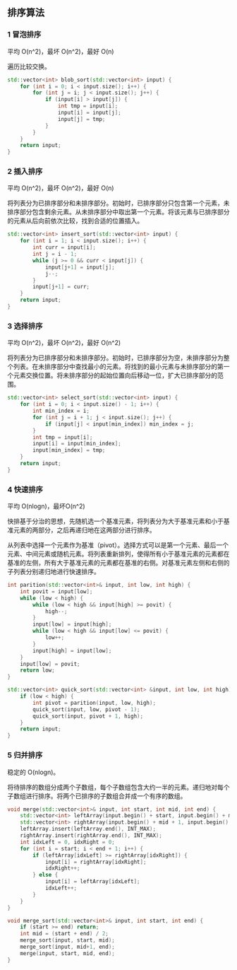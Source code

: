 ## 排序算法

### 1 冒泡排序

平均 O(n^2)，最坏 O(n^2)，最好 O(n)

遍历比较交换。

```cpp
std::vector<int> blob_sort(std::vector<int> input) {
    for (int i = 0; i < input.size(); i++) {
        for (int j = i; j < input.size(); j++) {
            if (input[i] > input[j]) {
                int tmp = input[i];
                input[i] = input[j];
                input[j] = tmp;
            }
        }
    }
    return input;
}
```




### 2 插入排序

平均 O(n^2)，最坏 O(n^2)，最好 O(n)

将列表分为已排序部分和未排序部分。初始时，已排序部分只包含第一个元素，未排序部分包含剩余元素。从未排序部分中取出第一个元素。将该元素与已排序部分的元素从后向前依次比较，找到合适的位置插入。

```cpp
std::vector<int> insert_sort(std::vector<int> input) {
    for (int i = 1; i < input.size(); i++) {
        int curr = input[i];
        int j = i - 1;
        while (j >= 0 && curr < input[j]) {
            input[j+1] = input[j];
            j--;
        }
        input[j+1] = curr;
    }
    return input;
}
```



### 3 选择排序

平均 O(n^2)，最坏 O(n^2)，最好 O(n^2)

将列表分为已排序部分和未排序部分。初始时，已排序部分为空，未排序部分为整个列表。在未排序部分中查找最小的元素。将找到的最小元素与未排序部分的第一个元素交换位置。将未排序部分的起始位置向后移动一位，扩大已排序部分的范围。

```cpp
std::vector<int> select_sort(std::vector<int> input) {
    for (int i = 0; i < input.size() - 1; i++) {
        int min_index = i;
        for (int j = i + 1; j < input.size(); j++) {
            if (input[j] < input[min_index]) min_index = j;
        }
        int tmp = input[i];
        input[i] = input[min_index];
        input[min_index] = tmp;
    }
    return input;
}
```



### 4 快速排序

平均 O(nlogn)，最坏O(n^2)

快排基于分治的思想，先随机选一个基准元素，将列表分为大于基准元素和小于基准元素的两部分，之后再递归地在这两部分进行排序。

从列表中选择一个元素作为基准（pivot）。选择方式可以是第一个元素、最后一个元素、中间元素或随机元素。将列表重新排列，使得所有小于基准元素的元素都在基准的左侧，所有大于基准元素的元素都在基准的右侧。对基准元素左侧和右侧的子列表分别递归地进行快速排序。

```cpp
int parition(std::vector<int>& input, int low, int high) {
    int povit = input[low];
    while (low < high) {
        while (low < high && input[high] >= povit) {
            high--;
        }
        input[low] = input[high];
        while (low < high && input[low] <= povit) {
            low++;
        }
        input[high] = input[low];
    }
    input[low] = povit;
    return low;
}

std::vector<int> quick_sort(std::vector<int> &input, int low, int high) {
    if (low < high) {
        int pivot = parition(input, low, high);
        quick_sort(input, low, pivot - 1);
        quick_sort(input, pivot + 1, high);
    }
    return input;
}
```


### 5 归并排序

稳定的 O(nlogn)。

将待排序的数组分成两个子数组，每个子数组包含大约一半的元素。递归地对每个子数组进行排序。将两个已排序的子数组合并成一个有序的数组。

```cpp
void merge(std::vector<int>& input, int start, int mid, int end) {
    std::vector<int> leftArray(input.begin() + start, input.begin() + mid + 1);
    std::vector<int> rightArray(input.begin() + mid + 1, input.begin() + end + 1);
    leftArray.insert(leftArray.end(), INT_MAX);
    rightArray.insert(rightArray.end(), INT_MAX);
    int idxLeft = 0, idxRight = 0;
    for (int i = start; i < end + 1; i++) {
        if (leftArray[idxLeft] >= rightArray[idxRight]) {
            input[i] = rightArray[idxRight];
            idxRight++;
        } else {
            input[i] = leftArray[idxLeft];
            idxLeft++;
        }
    }
}

void merge_sort(std::vector<int>& input, int start, int end) {
    if (start >= end) return;
    int mid = (start + end) / 2;
    merge_sort(input, start, mid);
    merge_sort(input, mid+1, end);
    merge(input, start, mid, end);
}
```

